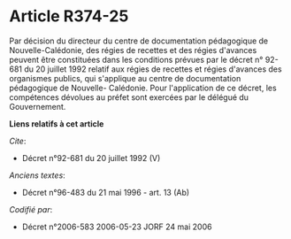 # Article R374-25

Par décision du directeur du centre de documentation pédagogique de Nouvelle-Calédonie, des régies de recettes et des régies
d'avances peuvent être constituées dans les conditions prévues par le décret n° 92-681 du 20 juillet 1992 relatif aux régies
de recettes et régies d'avances des organismes publics, qui s'applique au centre de documentation pédagogique de Nouvelle-
Calédonie. Pour l'application de ce décret, les compétences dévolues au préfet sont exercées par le délégué du Gouvernement.

**Liens relatifs à cet article**

_Cite_:

  - Décret n°92-681 du 20 juillet 1992 (V)

_Anciens textes_:

  - Décret n°96-483 du 21 mai 1996 - art. 13 (Ab)

_Codifié par_:

  - Décret n°2006-583 2006-05-23 JORF 24 mai 2006
